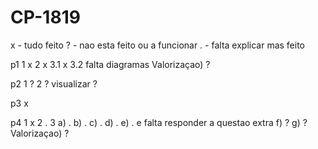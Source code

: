 # CP-1819

x - tudo feito
? - nao esta feito ou a funcionar
. - falta explicar mas feito

p1
	1 x
	2 x
	3.1 x
	3.2 falta diagramas
	Valorizaçao) ?
	
p2
	1 ?
	2 ?
	visualizar ?

p3 x

p4
	1 x
	2 .
	3	a) .
		b) .
		c) .
		d) .
		e) . e falta responder a questao extra
		f) ?
		g) ?
		Valorizaçao) ?
